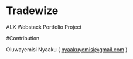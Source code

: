 # Tradewize
ALX Webstack Portfolio Project

#Contribution

Oluwayemisi Nyaaku ( nyaakuyemisi@gmail.com )

